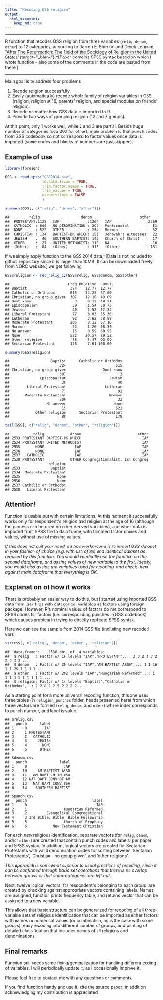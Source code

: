 ```yaml
---
title: "Recoding GSS religion"
output: 
  html_document:
    keep_md: true
---
```




***

R function that recodes GSS religion from three variables (`relig`, `denom`, `other`) to 12 categories, according to Darren E. Sherkat and Derek Lehman, ["After The Resurrection: The Field of the Sociology of Religion in the United States"](https://iranianredneck.wordpress.com/2016/11/29/why-reltrad-sucks-contesting-the-measure-of-american-religion/){target="_blank"}.^[Paper contains SPSS syntax based on which I wrote function - also some of the comments in the code are pasted from there.]

***

Main goal is to address four problems:

1. Recode religion successfully.
2. Easily (automatically) recode whole family of religion variables in GSS (religion, religion at 16, parents' religion, and special modules on friends' religion).
3. Recode no matter how GSS data is imported to R.
4. Provide two ways of grouping religion (12 and 7 groups).

At this point, only 1 works well, while 2 and 3 are partial. Beside huge number of categories (cca 200 for other), main problem is that punch codes from GSS codebook do not correspond to factor values once data is imported (some codes and blocks of numbers are just skipped).

## Example of use


```r
library(foreign)

GSS <- read.spss("GSS2014.sav",
                 to.data.frame = TRUE,
                 trim.factor.names = TRUE,
                 trim_values = TRUE,
                 use.missings = FALSE
                 )

summary(GSS[, c("relig", "denom", "other")])
```

```
##         relig                   denom                      other     
##  PROTESTANT:1125   IAP             :1264   IAP                :2269  
##  CATHOLIC  : 606   NO DENOMINATION : 298   Pentecostal        :  51  
##  NONE      : 522   OTHER           : 254   Mormon             :  32  
##  CHRISTIAN : 134   BAPTIST-DK WHICH: 151   Jehovah's Witnesses:  22  
##  JEWISH    :  40   SOUTHERN BAPTIST: 146   Church of Christ   :  17  
##  OTHER     :  27   UNITED METHODIST: 110   NA                 :  16  
##  (Other)   :  84   (Other)         : 315   (Other)            : 131
```

If we simply apply function to the GSS 2014 data,^[Data is not included to github repository since it is larger than 10MB. It can be downloaded freely from NORC website.] we get following:


```r
GSS$religion <- rec_relig_12(GSS$relig, GSS$denom, GSS$other)
```

```
##                           Freq Relative  Cumul
## Baptist                    324    12.77  12.77
## Catholic or Orthodox       615    24.23  37.00
## Christian, no group given  307    12.10  49.09
## Dont know                    3     0.12  49.21
## Episcopalian                39     1.54  50.75
## Jewish                      40     1.58  52.32
## Liberal Protestant          77     3.03  55.36
## Lutheran                    92     3.62  58.98
## Moderate Protestant        206     8.12  67.10
## Mormon                      32     1.26  68.36
## No answer                   15     0.59  68.95
## None                       522    20.57  89.52
## Other religion              88     3.47  92.99
## Sectarian Protestant       178     7.01 100.00
```

```r
summary(GSS$religion)
```

```
##                   Baptist      Catholic or Orthodox 
##                       324                       615 
## Christian, no group given                 Dont know 
##                       307                         3 
##              Episcopalian                    Jewish 
##                        39                        40 
##        Liberal Protestant                  Lutheran 
##                        77                        92 
##       Moderate Protestant                    Mormon 
##                       206                        32 
##                 No answer                      None 
##                        15                       522 
##            Other religion      Sectarian Protestant 
##                        88                       178
```

```r
tail(GSS[, c("relig", "denom", "other", "religion")])
```

```
##           relig            denom                          other
## 2533 PROTESTANT BAPTIST-DK WHICH                            IAP
## 2534 PROTESTANT UNITED METHODIST                            IAP
## 2535       NONE              IAP                            IAP
## 2536       NONE              IAP                            IAP
## 2537   CATHOLIC              IAP                            IAP
## 2538 PROTESTANT            OTHER Congregationalist, 1st Congreg
##                  religion
## 2533              Baptist
## 2534  Moderate Protestant
## 2535                 None
## 2536                 None
## 2537 Catholic or Orthodox
## 2538   Liberal Protestant
```

## Attention!

Function is usable but with certain limitations. At this moment it successfully works only for respondent's religion and religion at the age of 16 (although the process can be used on other derived variables), and when data is imported from SPSS file to data frame, with trimmed factor names and values, without use of missing values.

*If this does not suit your need, ad hoc workaround is to import GSS dataset in your fashion of choice (e.g. with use of `NA`) and identical dataset as required by this function. You should imediatlly use the function on the second dataframe, and assing values of new variable to the first. Ideally, you would also assing the variables used for recoding, and check them against main dataframe that everything is OK.*

## Explanation of how it works

There is probably an easier way to do this, but I started using imported GSS data from .sav files with categorical variables as factors using foreign package. However, R's nominal values of factors do not correspond to SPSS codes for factors (i.e. corresponding punches in GSS codebook) which causes problem in trying to directly replicate SPSS syntax.

Here we can see the sample from 2014 GSS file (including new recoded var):


```r
str(GSS[, c("relig", "denom", "other", "religion")])
```

```
## 'data.frame':	2538 obs. of  4 variables:
##  $ relig   : Factor w/ 16 levels "IAP","PROTESTANT",..: 3 3 2 3 3 2 3 3 3 3 ...
##  $ denom   : Factor w/ 30 levels "IAP","AM BAPTIST ASSO",..: 1 1 16 1 1 26 1 1 1 1 ...
##  $ other   : Factor w/ 202 levels "IAP","Hungarian Reformed",..: 1 1 1 1 1 1 1 1 1 1 ...
##  $ religion: Factor w/ 14 levels "Baptist","Catholic or Orthodox",..: 2 2 8 2 2 5 2 2 2 2 ...
```


As a starting point for a more universal recoding function, this one uses three tables (in `religion_punches` folder, heads presented here) from which three vectors are formed (`relig`, `denom`, and `other`) where index corresponds to punch number, and label is value.


```
## $relig.csv
##   punch      label
## 1     0        IAP
## 2     1 PROTESTANT
## 3     2   CATHOLIC
## 4     3     JEWISH
## 5     4       NONE
## 6     5      OTHER
## 
## $denom.csv
##   punch               label
## 1     0                 IAP
## 2    10     AM BAPTIST ASSO
## 3    11   AM BAPT CH IN USA
## 4    12 NAT BAPT CONV OF AM
## 5    13   NAT BAPT CONV USA
## 6    14    SOUTHERN BAPTIST
## 
## $punch.csv
##   punch                              label
## 1     0                                IAP
## 2     1                 Hungarian Reformed
## 3     2         Evangelical Congregational
## 4     3 Ind Bible, Bible, Bible Fellowship
## 5     5                 Church of Prophecy
## 6     6            New Testament Christian
```

For each *new* religious identification, separate vectors (for `relig`, `denom`, and/or `other`) are created that contain punch codes and labels, per paper and SPSS syntax. In addition, logical vectors are created for Sectarian Protestants with valid denomination codes for sorting between 'Sectarian Protestants', 'Christian - no group given', and 'other religions'.

*This approach is somewhat superior to usual practices of recoding, since it can be confirmed through basic set operations that there is no overlap between groups or that some categories are left out.*

Next, twelve logical vectors, for respondent's belonging to each group, are created by checking against appropriate vectors containing labels. Names are assigned, function prints frequency table, and returns vector that can be assigned to a new variable.

This allows that basic structure can be generalized for recoding of all three-variable sets of religious identification that can be imported as either factors with names or numerical values (or combination, as is the case with some groups), easy recoding into different number of groups, and printing of detailed classification that includes names of all religions and denominations.


## Final remarks

Function still needs some fixing/generalization for handling different coding of variables. I will periodically update it, as I occasionally improve it.

Please feel free to contact me with any questions or comments.

If you find function handy and use it, cite the source paper; in addition acknowledging my contribution is appreciated.
